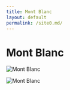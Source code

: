 ```yaml
---
title: Mont Blanc
layout: default
permalink: /site0.md/
---
```

Mont Blanc
==========================================================================


![Mont Blanc](https://cdn.britannica.com/36/76236-050-A6A82298/pinnacles-Mont-Blanc-France.jpg)

![Mont Blanc](https://www.thenaturaladventure.com/wp-content/uploads/2018/06/tmb-classic.jpg)